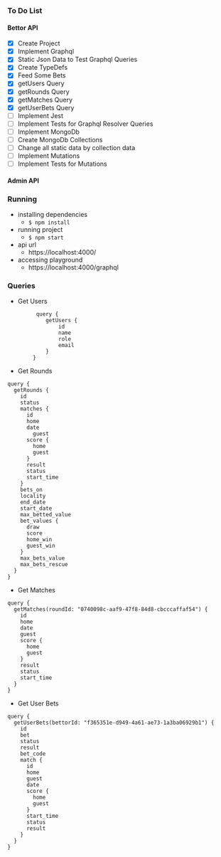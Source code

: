 ### To Do List

#### Bettor API

- [x] Create Project
- [x] Implement Graphql
- [x] Static Json Data to Test Graphql Queries
- [x] Create TypeDefs
- [x] Feed Some Bets
- [x] getUsers Query
- [x] getRounds Query
- [x] getMatches Query
- [x] getUserBets Query
- [ ] Implement Jest
- [ ] Implement Tests for Graphql Resolver Queries
- [ ] Implement MongoDb
- [ ] Create MongoDb Collections
- [ ] Change all static data by collection data
- [ ] Implement Mutations
- [ ] Implement Tests for Mutations

#### Admin API

### Running

- installing dependencies
  - `$ npm install`
- running project
  - `$ npm start`
- api url
  - https://localhost:4000/
- accessing playground
  - https://localhost:4000/graphql

### Queries

- Get Users

```
         query {
            getUsers {
                id
                name
                role
                email
            }
        }
```

- Get Rounds

```
query {
  getRounds {
    id
    status
    matches {
      id
      home
      date
    	guest
      score {
        home
        guest
      }
      result
      status
      start_time
    }
    bets_on
    locality
    end_date
    start_date
    max_betted_value
    bet_values {
      draw
      score
      home_win
      guest_win
    }
    max_bets_value
    max_bets_rescue
  }
}

```

- Get Matches

```
query {
  getMatches(roundId: "0740098c-aaf9-47f8-84d8-cbcccaffaf54") {
    id
    home
    date
    guest
    score {
      home
      guest
    }
    result
    status
    start_time
  }
}
```

- Get User Bets

```
query {
  getUserBets(bettorId: "f365351e-d949-4a61-ae73-1a3ba06929b1") {
  	id
    bet
    status
    result
    bet_code
    match {
      id
      home
      guest
      date
      score {
        home
        guest
      }
      start_time
      status
      result
    }
  }
}
```
